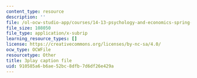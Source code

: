 ```yaml
---
content_type: resource
description: ''
file: /ol-ocw-studio-app/courses/14-13-psychology-and-economics-spring-2020/910585a6b6ae52bc8dfb7d6df26e429a_j5XdY5wkVTA.vtt
file_size: 108050
file_type: application/x-subrip
learning_resource_types: []
license: https://creativecommons.org/licenses/by-nc-sa/4.0/
ocw_type: OCWFile
resourcetype: Other
title: 3play caption file
uid: 910585a6-b6ae-52bc-8dfb-7d6df26e429a
---
```

